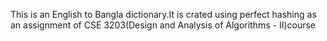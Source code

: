 This is an English to Bangla dictionary.It is crated using perfect hashing as an assignment of CSE 3203(Design and Analysis of Algorithms - II)course
